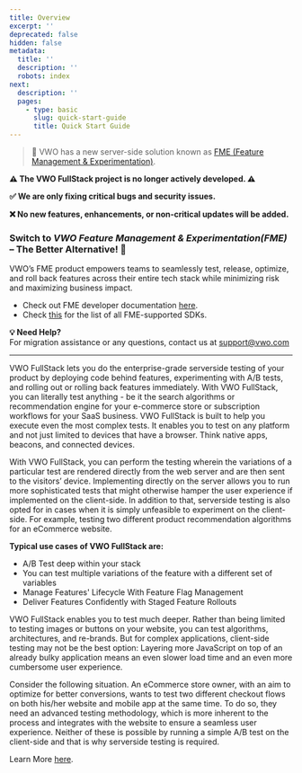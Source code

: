 ```yaml
---
title: Overview
excerpt: ''
deprecated: false
hidden: false
metadata:
  title: ''
  description: ''
  robots: index
next:
  description: ''
  pages:
    - type: basic
      slug: quick-start-guide
      title: Quick Start Guide
---
```

> 🚧 VWO has a new server-side solution known as  [FME (Feature Management & Experimentation)](https://developers.vwo.com/v2/docs/).

**⚠️ The VWO FullStack project is no longer actively developed. ⚠️**

**✅ We are only fixing critical bugs and security issues.**

**❌ No new features, enhancements, or non-critical updates will be added.**

### Switch to *VWO Feature Management & Experimentation(FME)* – The Better Alternative! 🚀

VWO’s FME product empowers teams to seamlessly test, release, optimize, and roll back features across their entire tech stack while minimizing risk and maximizing business impact.

* Check out FME developer documentation [here](https://developers.vwo.com/v2/docs/fme-overview).
* Check [this](https://developers.vwo.com/v2/docs/sdks-release-info) for the list of all FME-supported SDKs.

**💡 Need Help?**\
For migration assistance or any questions, contact us at [support@vwo.com](support@vwo.com)

***

VWO FullStack lets you do the enterprise-grade serverside testing of your product by deploying code behind features, experimenting with A/B tests, and rolling out or rolling back features immediately. With VWO FullStack, you can literally test anything - be it the search algorithms or recommendation engine for your e-commerce store or subscription workflows for your SaaS business. VWO FullStack is built to help you execute even the most complex tests. It enables you to test on any platform and not just limited to devices that have a browser. Think native apps, beacons, and connected devices. 

With VWO FullStack, you can perform the testing wherein the variations of a particular test are rendered directly from the web server and are then sent to the visitors’ device. Implementing directly on the server allows you to run more sophisticated tests that might otherwise hamper the user experience if implemented on the client-side. In addition to that, serverside testing is also opted for in cases when it is simply unfeasible to experiment on the client-side. For example, testing two different product recommendation algorithms for an eCommerce website. 

**Typical use cases of VWO FullStack are:**

* A/B Test deep within your stack 
* You can test multiple variations of the feature with a different set of variables 
* Manage Features' Lifecycle With Feature Flag Management
* Deliver Features Confidently with Staged Feature Rollouts

VWO FullStack enables you to test much deeper. Rather than being limited to testing images or buttons on your website, you can test algorithms, architectures, and re-brands. But for complex applications, client-side testing may not be the best option: Layering more JavaScript on top of an already bulky application means an even slower load time and an even more cumbersome user experience.

Consider the following situation. An eCommerce store owner, with an aim to optimize for better conversions, wants to test two different checkout flows on both his/her website and mobile app at the same time. To do so, they need an advanced testing methodology, which is more inherent to the process and integrates with the website to ensure a seamless user experience. Neither of these is possible by running a simple A/B test on the client-side and that is why serverside testing is required.

Learn More [here](https://vwo.com/fullstack/).
